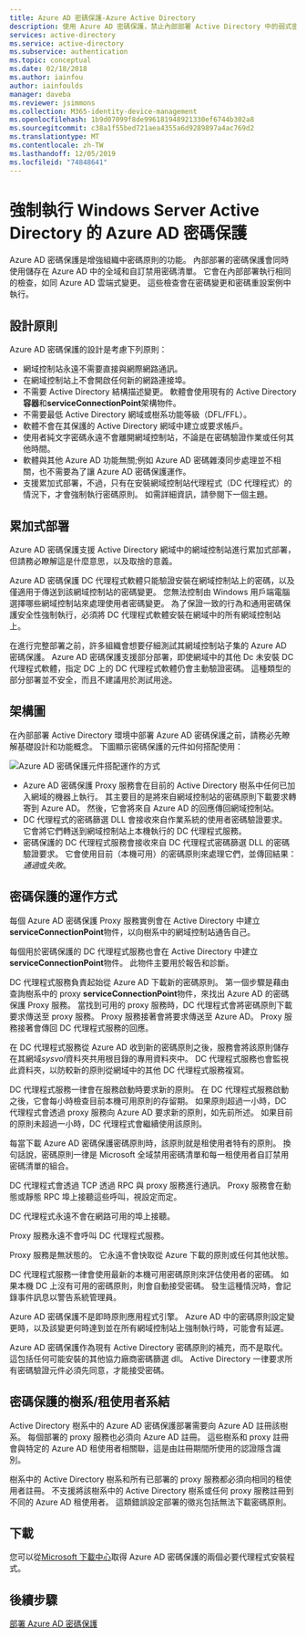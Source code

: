 ```yaml
---
title: Azure AD 密碼保護-Azure Active Directory
description: 使用 Azure AD 密碼保護，禁止內部部署 Active Directory 中的弱式密碼
services: active-directory
ms.service: active-directory
ms.subservice: authentication
ms.topic: conceptual
ms.date: 02/18/2018
ms.author: iainfou
author: iainfoulds
manager: daveba
ms.reviewer: jsimmons
ms.collection: M365-identity-device-management
ms.openlocfilehash: 1b9d07099f8de996181948921330ef6744b302a8
ms.sourcegitcommit: c38a1f55bed721aea4355a6d9289897a4ac769d2
ms.translationtype: MT
ms.contentlocale: zh-TW
ms.lasthandoff: 12/05/2019
ms.locfileid: "74848641"
---
```

# <a name="enforce-azure-ad-password-protection-for-windows-server-active-directory"></a>強制執行 Windows Server Active Directory 的 Azure AD 密碼保護

Azure AD 密碼保護是增強組織中密碼原則的功能。 內部部署的密碼保護會同時使用儲存在 Azure AD 中的全域和自訂禁用密碼清單。 它會在內部部署執行相同的檢查，如同 Azure AD 雲端式變更。 這些檢查會在密碼變更和密碼重設案例中執行。

## <a name="design-principles"></a>設計原則

Azure AD 密碼保護的設計是考慮下列原則：

* 網域控制站永遠不需要直接與網際網路通訊。
* 在網域控制站上不會開啟任何新的網路連接埠。
* 不需要 Active Directory 結構描述變更。 軟體會使用現有的 Active Directory**容器**和**serviceConnectionPoint**架構物件。
* 不需要最低 Active Directory 網域或樹系功能等級（DFL/FFL）。
* 軟體不會在其保護的 Active Directory 網域中建立或要求帳戶。
* 使用者純文字密碼永遠不會離開網域控制站，不論是在密碼驗證作業或任何其他時間。
* 軟體與其他 Azure AD 功能無關;例如 Azure AD 密碼雜湊同步處理並不相關，也不需要為了讓 Azure AD 密碼保護運作。
* 支援累加式部署，不過，只有在安裝網域控制站代理程式（DC 代理程式）的情況下，才會強制執行密碼原則。 如需詳細資訊，請參閱下一個主題。

## <a name="incremental-deployment"></a>累加式部署

Azure AD 密碼保護支援 Active Directory 網域中的網域控制站進行累加式部署，但請務必瞭解這是什麼意思，以及取捨的意義。

Azure AD 密碼保護 DC 代理程式軟體只能驗證安裝在網域控制站上的密碼，以及僅適用于傳送到該網域控制站的密碼變更。 您無法控制由 Windows 用戶端電腦選擇哪些網域控制站來處理使用者密碼變更。 為了保證一致的行為和通用密碼保護安全性強制執行，必須將 DC 代理程式軟體安裝在網域中的所有網域控制站上。

在進行完整部署之前，許多組織會想要仔細測試其網域控制站子集的 Azure AD 密碼保護。 Azure AD 密碼保護支援部分部署，即使網域中的其他 Dc 未安裝 DC 代理程式軟體，指定 DC 上的 DC 代理程式軟體仍會主動驗證密碼。 這種類型的部分部署並不安全，而且不建議用於測試用途。

## <a name="architectural-diagram"></a>架構圖

在內部部署 Active Directory 環境中部署 Azure AD 密碼保護之前，請務必先瞭解基礎設計和功能概念。 下圖顯示密碼保護的元件如何搭配使用：

![Azure AD 密碼保護元件搭配運作的方式](./media/concept-password-ban-bad-on-premises/azure-ad-password-protection.png)

* Azure AD 密碼保護 Proxy 服務會在目前的 Active Directory 樹系中任何已加入網域的機器上執行。 其主要目的是將來自網域控制站的密碼原則下載要求轉寄到 Azure AD。 然後，它會將來自 Azure AD 的回應傳回網域控制站。
* DC 代理程式的密碼篩選 DLL 會接收來自作業系統的使用者密碼驗證要求。 它會將它們轉送到網域控制站上本機執行的 DC 代理程式服務。
* 密碼保護的 DC 代理程式服務會接收來自 DC 代理程式密碼篩選 DLL 的密碼驗證要求。 它會使用目前（本機可用）的密碼原則來處理它們，並傳回結果：*通過*或*失敗*。

## <a name="how-password-protection-works"></a>密碼保護的運作方式

每個 Azure AD 密碼保護 Proxy 服務實例會在 Active Directory 中建立**serviceConnectionPoint**物件，以向樹系中的網域控制站通告自己。

每個用於密碼保護的 DC 代理程式服務也會在 Active Directory 中建立**serviceConnectionPoint**物件。 此物件主要用於報告和診斷。

DC 代理程式服務負責起始從 Azure AD 下載新的密碼原則。 第一個步驟是藉由查詢樹系中的 proxy **serviceConnectionPoint**物件，來找出 Azure AD 的密碼保護 Proxy 服務。 當找到可用的 proxy 服務時，DC 代理程式會將密碼原則下載要求傳送至 proxy 服務。 Proxy 服務接著會將要求傳送至 Azure AD。 Proxy 服務接著會傳回 DC 代理程式服務的回應。

在 DC 代理程式服務從 Azure AD 收到新的密碼原則之後，服務會將該原則儲存在其網域*sysvol*資料夾共用根目錄的專用資料夾中。 DC 代理程式服務也會監視此資料夾，以防較新的原則從網域中的其他 DC 代理程式服務複寫。

DC 代理程式服務一律會在服務啟動時要求新的原則。 在 DC 代理程式服務啟動之後，它會每小時檢查目前本機可用原則的存留期。 如果原則超過一小時，DC 代理程式會透過 proxy 服務向 Azure AD 要求新的原則，如先前所述。 如果目前的原則未超過一小時，DC 代理程式會繼續使用該原則。

每當下載 Azure AD 密碼保護密碼原則時，該原則就是租使用者特有的原則。 換句話說，密碼原則一律是 Microsoft 全域禁用密碼清單和每一租使用者自訂禁用密碼清單的組合。

DC 代理程式會透過 TCP 透過 RPC 與 proxy 服務進行通訊。 Proxy 服務會在動態或靜態 RPC 埠上接聽這些呼叫，視設定而定。

DC 代理程式永遠不會在網路可用的埠上接聽。

Proxy 服務永遠不會呼叫 DC 代理程式服務。

Proxy 服務是無狀態的。 它永遠不會快取從 Azure 下載的原則或任何其他狀態。

DC 代理程式服務一律會使用最新的本機可用密碼原則來評估使用者的密碼。 如果本機 DC 上沒有可用的密碼原則，則會自動接受密碼。 發生這種情況時，會記錄事件訊息以警告系統管理員。

Azure AD 密碼保護不是即時原則應用程式引擎。 Azure AD 中的密碼原則設定變更時，以及該變更何時達到並在所有網域控制站上強制執行時，可能會有延遲。

Azure AD 密碼保護作為現有 Active Directory 密碼原則的補充，而不是取代。 這包括任何可能安裝的其他協力廠商密碼篩選 dll。 Active Directory 一律要求所有密碼驗證元件必須先同意，才能接受密碼。

## <a name="foresttenant-binding-for-password-protection"></a>密碼保護的樹系/租使用者系結

Active Directory 樹系中的 Azure AD 密碼保護部署需要向 Azure AD 註冊該樹系。 每個部署的 proxy 服務也必須向 Azure AD 註冊。 這些樹系和 proxy 註冊會與特定的 Azure AD 租使用者相關聯，這是由註冊期間所使用的認證隱含識別。

樹系中的 Active Directory 樹系和所有已部署的 proxy 服務都必須向相同的租使用者註冊。 不支援將該樹系中的 Active Directory 樹系或任何 proxy 服務註冊到不同的 Azure AD 租使用者。 這類錯誤設定部署的徵兆包括無法下載密碼原則。

## <a name="download"></a>下載

您可以從[Microsoft 下載中心](https://www.microsoft.com/download/details.aspx?id=57071)取得 Azure AD 密碼保護的兩個必要代理程式安裝程式。

## <a name="next-steps"></a>後續步驟
[部署 Azure AD 密碼保護](howto-password-ban-bad-on-premises-deploy.md)
